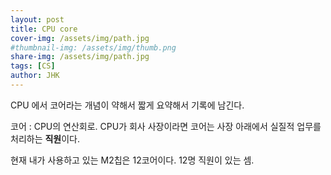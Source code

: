 ```yaml
---
layout: post
title: CPU core
cover-img: /assets/img/path.jpg
#thumbnail-img: /assets/img/thumb.png
share-img: /assets/img/path.jpg
tags: [CS]
author: JHK
---
```


CPU 에서 코어라는 개념이 약해서 짧게 요약해서 기록에 남긴다.

코어 : CPU의 연산회로. CPU가 회사 사장이라면 코어는 사장 아래에서 실질적 업무를 처리하는 <b>직원</b>이다.

현재 내가 사용하고 있는 M2칩은 12코어이다. 12명 직원이 있는 셈.